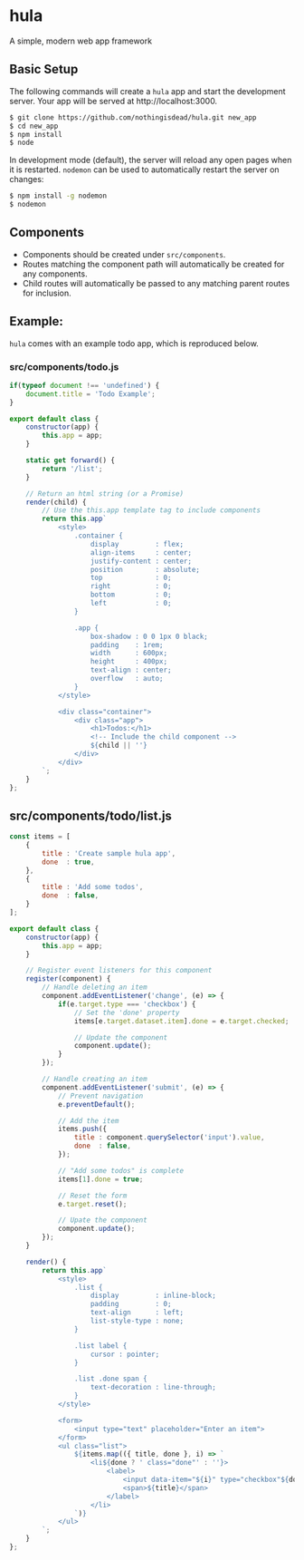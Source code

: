 # hula
A simple, modern web app framework

## Basic Setup
The following commands will create a `hula` app and start the development server. Your app will be served at http://localhost:3000.

```sh
$ git clone https://github.com/nothingisdead/hula.git new_app
$ cd new_app
$ npm install
$ node
```

In development mode (default), the server will reload any open pages when it is restarted. `nodemon` can be used to automatically restart the server on changes:

```sh
$ npm install -g nodemon
$ nodemon
```

## Components
- Components should be created under `src/components`.
- Routes matching the component path will automatically be created for any components.
- Child routes will automatically be passed to any matching parent routes for inclusion.

## Example:
`hula` comes with an example todo app, which is reproduced below.

### src/components/todo.js
```js
if(typeof document !== 'undefined') {
	document.title = 'Todo Example';
}

export default class {
	constructor(app) {
		this.app = app;
	}

	static get forward() {
		return '/list';
	}

	// Return an html string (or a Promise)
	render(child) {
		// Use the this.app template tag to include components
		return this.app`
			<style>
				.container {
					display         : flex;
					align-items     : center;
					justify-content : center;
					position        : absolute;
					top             : 0;
					right           : 0;
					bottom          : 0;
					left            : 0;
				}

				.app {
					box-shadow : 0 0 1px 0 black;
					padding    : 1rem;
					width      : 600px;
					height     : 400px;
					text-align : center;
					overflow   : auto;
				}
			</style>

			<div class="container">
				<div class="app">
					<h1>Todos:</h1>
					<!-- Include the child component -->
					${child || ''}
				</div>
			</div>
		`;
	}
};
```

## src/components/todo/list.js
```js
const items = [
	{
		title : 'Create sample hula app',
		done  : true,
	},
	{
		title : 'Add some todos',
		done  : false,
	}
];

export default class {
	constructor(app) {
		this.app = app;
	}

	// Register event listeners for this component
	register(component) {
		// Handle deleting an item
		component.addEventListener('change', (e) => {
			if(e.target.type === 'checkbox') {
				// Set the 'done' property
				items[e.target.dataset.item].done = e.target.checked;

				// Update the component
				component.update();
			}
		});

		// Handle creating an item
		component.addEventListener('submit', (e) => {
			// Prevent navigation
			e.preventDefault();

			// Add the item
			items.push({
				title : component.querySelector('input').value,
				done  : false,
			});

			// "Add some todos" is complete
			items[1].done = true;

			// Reset the form
			e.target.reset();

			// Upate the component
			component.update();
		});
	}

	render() {
		return this.app`
			<style>
				.list {
					display         : inline-block;
					padding         : 0;
					text-align      : left;
					list-style-type : none;
				}

				.list label {
					cursor : pointer;
				}

				.list .done span {
					text-decoration : line-through;
				}
			</style>

			<form>
				<input type="text" placeholder="Enter an item">
			</form>
			<ul class="list">
				${items.map(({ title, done }, i) => `
					<li${done ? ' class="done"' : ''}>
						<label>
							<input data-item="${i}" type="checkbox"${done ? ' checked' : ''}>
							<span>${title}</span>
						</label>
					</li>
				`)}
			</ul>
		`;
	}
};
```
